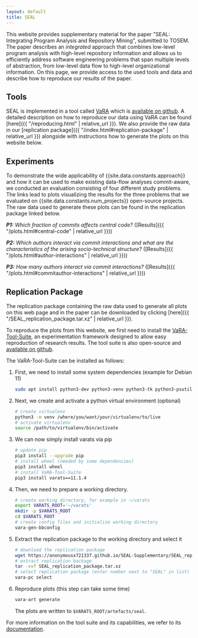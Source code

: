 ```yaml
---
layout: default
title: SEAL
---
```


This website provides supplementary material for the paper "SEAL: Integrating Program Analysis and Repository Mining", submitted to TOSEM.
The paper describes an _integrated_ approach that combines low-level program analysis with high-level repository information and allows us to efficiently address software engineering problems that span multiple levels of abstraction, from low-level data flow to high-level organizational information.
On this page, we provide access to the used tools and data and describe how to reproduce our results of the paper.


## Tools

SEAL is implemented in a tool called [VaRA](https://vara.readthedocs.io/en/vara-dev/research_tool_docs/vara/vara.html) which is [available on github](https://github.com/se-sic/VaRA).
A detailed description on how to reproduce our data using VaRA can be found [here]({{ "/reproducing.html" | relative_url }}).
We also provide the raw data in our [replication package]({{ "/index.html#replication-package" | relative_url }}) alongside with instructions how to generate the plots on this website below.


## Experiments

To demonstrate the wide applicability of {{site.data.constants.approach}} and how it can be used to make existing data-flow analyses commit-aware, we conducted an evaluation consisting of four different study problems.
The links lead to plots visualizing the results for the three problems that we evaluated on {{site.data.constants.num_projects}} open-source projects.
The raw data used to generate these plots can be found in the replication package linked below.

_**P1:** Which fraction of commits affects central code?_ ([Results]({{ "/plots.html#central-code" | relative_url }}))

_**P2:** Which authors interact via commit interactions and what are the characteristics of the arising socio-technical structure?_ ([Results]({{ "/plots.html#author-interactions" | relative_url }}))

_**P3:** How many authors interact via commit interactions?_ ([Results]({{ "/plots.html#commitauthor-interactions" | relative_url }}))


## Replication Package

The replication package containing the raw data used to generate all plots on this web page and in the paper can be downloaded by clicking [here]({{ "/SEAL_replication_package.tar.xz" | relative_url }}).

To reproduce the plots from this website, we first need to install the [VaRA-Tool-Suite](https://vara.readthedocs.io/en/vara-dev/), an experimentation framework designed to allow easy reproduction of research results.
The tool suite is also open-source and [available on github](https://github.com/se-sic/VaRA-Tool-Suite).

The VaRA-Tool-Suite can be installed as follows:

1. First, we need to install some system dependencies (example for Debian 11)

   ```bash
   sudo apt install python3-dev python3-venv python3-tk python3-psutil psutils python3-pip ruby curl time libyaml-dev git graphviz-dev
   ```
   
2. Next, we create and activate a python virtual environment (optional)

   ```bash
   # create virtualenv
   python3 -m venv /where/you/want/your/virtualenv/to/live
   # activate virtualenv
   source /path/to/virtualenv/bin/activate
   ```
   
3. We can now simply install varats via pip

   ```bash
   # update pip
   pip3 install --upgrade pip
   # install wheel (needed by some dependencies)
   pip3 install wheel
   # install VaRA-Tool-Suite
   pip3 install varats==11.1.4
   ```
   
4. Then, we need to prepare a working directory.

   ```bash
   # create working directory, for example in ~/varats
   export VARATS_ROOT='~/varats'
   mkdir -p $VARATS_ROOT
   cd $VARATS_ROOT
   # create config files and initialize working directory
   vara-gen-bbconfig
   ```
   
5. Extract the replication package to the working directory and select it

   ```bash
   # download the replication package
   wget https://anonymousx721337.github.io/SEAL-Supplementary/SEAL_replication_package.zip
   # extract replication backage
   tar -xvf SEAL_replication_package.tar.xz
   # select replication package (enter number next to "SEAL" in list)
   vara-pc select
   ```
   
6. Reproduce plots (this step can take some time)

   ```bash
   vara-art generate
   ```
   
   The plots are written to ```$VARATS_ROOT/artefacts/seal```.

For more information on the tool suite and its capabilities, we refer to its [documentation](https://vara.readthedocs.io/en/vara-dev/#vara-ts-docs).
